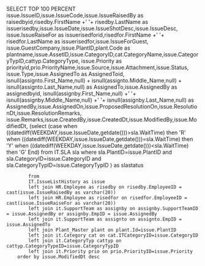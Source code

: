 SELECT TOP 100 PERCENT 
issue.IssueID,issue.IssueCode,issue.IssueRaisedBy as raisedbyid,risedby.FirstName +' '+ risedby.LastName as issuerisedby,issue.IssueDate,issue.IssueShotDesc,issue.IssueDesc,
issue.IssueRaiseFor as issuerisedforid,risedfor.FirstName +' '+ risedfor.LastName as issuerisedfor,issue.IssueForGuest,
issue.GuestCompany,issue.PlantID,plant.Code as plantname,issue.AssetID,issue.CategoryID,cat.CategoryName,issue.CategoryTypID,cattyp.CategoryType,
issue.Priority as priorityid,prio.PriorityName,issue.Source,issue.Attachment,issue.Status,
issue.Type,issue.AssignedTo as AssignedToid,
isnull(assignto.First_Name,null) + isnull(assignto.Middle_Name,null) + isnull(assignto.Last_Name,null) as AssignedTo,issue.AssignedBy as assignedbyid,
 isnull(assignby.First_Name,null) +' '+ isnull(assignby.Middle_Name,null) +' '+ isnull(assignby.Last_Name,null) as AssignedBy,issue.AssignedOn,issue.ProposedResolutionOn,issue.ResolutionDt,issue.ResolutionRemarks,
issue.Remarks,issue.CreatedBy,issue.CreatedDt,issue.ModifiedBy,issue.ModifiedDt,
(select (case 
			when ((datediff(WEEKDAY,issue.IssueDate,getdate()))>sla.WaitTime) then 'R'
			when ((datediff(WEEKDAY,issue.IssueDate,getdate()))=sla.WaitTime) then 'Y'
			when ((datediff(WEEKDAY,issue.IssueDate,getdate()))<sla.WaitTime) then 'G'
			End) from IT.SLA sla where sla.PlantID=issue.PlantID and sla.CategoryID=issue.CategoryID and sla.CategoryTypID=issue.CategoryTypID ) as slastatus

			from 
			IT.IssueListHistory as issue
			left join HR.Employee as risedby on risedby.EmployeeID = cast(issue.IssueRaisedBy as varchar(20))
			left join HR.Employee as risedfor on risedfor.EmployeeID = cast(issue.IssueRaiseFor as varchar(20))
			left join it.SupportTeam as assignby on assignby.SupportTeamID = issue.AssignedBy or assignby.EmpID = issue.AssignedBy
			left join it.SupportTeam as assignto on assignto.EmpID = issue.AssignedTo
			left join Plant_Master plant on plant.Id=issue.PlantID
			left join it.Category cat on cat.ITCategoryID=issue.CategoryID
			left join it.CategoryTyp cattyp on cattyp.CategoryTypeID=issue.CategoryTypID
			left join it.Priority prio on prio.PriorityID=issue.Priority
		order by issue.ModifiedDt desc

